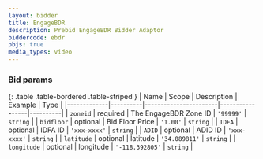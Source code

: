 ```yaml
---
layout: bidder
title: EngageBDR
description: Prebid EngageBDR Bidder Adaptor
biddercode: ebdr
pbjs: true
media_types: video
---
```


### Bid params

{: .table .table-bordered .table-striped }
| Name        | Scope    | Description           | Example         | Type     |
|-------------|----------|-----------------------|-----------------|----------|
| `zoneid`    | required | The EngageBDR Zone ID | `'99999'`       | `string` |
| `bidfloor`  | optional | Bid Floor Price       | `'1.00'`        | `string` |
| `IDFA`      | optional | IDFA ID               | `'xxx-xxxx'`    | `string` |
| `ADID`      | optional | ADID ID               | `'xxx-xxxx'`    | `string` |
| `latitude`  | optional | latitude              | `'34.089811'`   | `string` |
| `longitude` | optional | longitude             | `'-118.392805'` | `string` |
